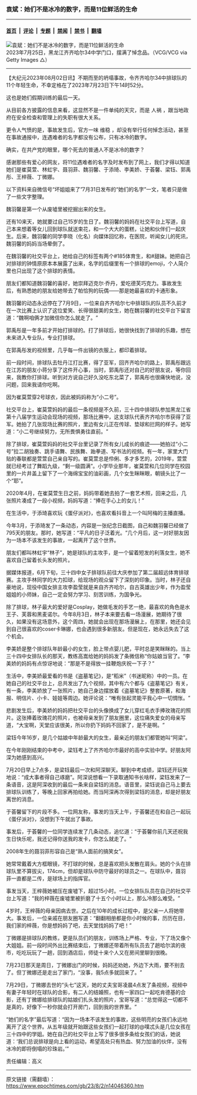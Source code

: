 ### 袁斌：她们不是冰冷的数字，而是11位鲜活的生命

---

#### [首页](../../../..?n14046360) &nbsp;|&nbsp; [评论](../../../../../epoch-comment?n14046360) &nbsp;|&nbsp; [专题](../../../../../epoch-special?n14046360) &nbsp;|&nbsp; [禁闻](../../../../../epoch-news?n14046360) &nbsp;|&nbsp; [禁书](../../../../../books?n14046360) &nbsp;|&nbsp; [翻墙](https://github.com/gfw-breaker/nogfw/blob/master/README.md?n14046360)


<div><img alt="袁斌：她们不是冰冷的数字，而是11位鲜活的生命" class="attachment-djy_600_400 size-djy_600_400 wp-post-image" src="https://i.epochtimes.com/assets/uploads/2023/08/id14046375-GettyImages-1568847227-600x399.jpeg"/>
<div class="caption">
 2023年7月25日，黑龙江齐齐哈尔34中学门口，摆满了悼念品。（VCG/VCG via Getty Images △）
</div></div><hr/><div class="post_content" id="artbody" itemprop="articleBody">
 <!-- article content begin -->
 <p>
  【大纪元2023年08月02日讯】不期而至的坍塌事故，令齐齐哈尔34中排球队的11个年轻生命，不幸定格在了2023年7月23日下午14时52分。
 </p>
 <p>
  这也是她们假期训练的最后一天。
 </p>
 <p>
  从目前各方披露的信息来看，这显然不是一件单纯的天灾，而是
  <ok href="https://www.epochtimes.com/gb/tag/%E4%BA%BA%E7%A5%B8.html">
   人祸
  </ok>
  ，跟当地政府在安全检查和管理上的失职有很大关系。
 </p>
 <p>
  更令人气愤的是，事故发生后，官方一味
  <ok href="https://www.epochtimes.com/gb/tag/%E7%BB%B4%E7%A8%B3.html">
   维稳
  </ok>
  ，却没有举行任何悼念活动，甚至在事故通报中，连遇难者的名字都没有公布，只有冰冷的数字。
 </p>
 <p>
  确实，在共产党的眼里，哪个死去的普通人不是冰冷的数字？
 </p>
 <p>
  感谢那些有爱心的网友，将11位遇难者的名字及时发布到了网上，我们才得以知道她们是崔莫萱、林虹宇、聂羽菲、魏羽馨、于添琦、李美娇、于荟馨、梁钰、郭禹彤、王梓薇、丁微娜。
 </p>
 <p>
  以下资料来自微信号“坏姐姐来了”7月31日发布的“她们的名字”一文，笔者只是做了一些文字整理。
 </p>
 <p>
  魏羽馨是第一个从废墟里被挖掘出来的女生。
 </p>
 <p>
  还有10来天，她就要过自己15岁的生日了。魏羽馨的妈妈在社交平台上写道，自己本来想着等女儿回到球队就送束花，和一个大大的蛋糕，让她和伙伴们一起庆生。后来，魏羽馨的同学李晓（化名）向媒体回忆称，在医院，听闻女儿的死讯，魏羽馨的妈妈当场晕倒了。
 </p>
 <p>
  在魏羽馨的社交平台上，她给自己的标签有两个#185体育生，和#甜妹。她把自己对排球的钟情原原本本展露了出来，名字的后缀里有一个排球的emoji，个人简介里也只出现了这个排球的表情。
 </p>
 <p>
  朋友们都知道魏羽馨的喜好，她崇拜迈克尔·乔丹，爱吃德芙巧克力。事故发生后，有熟悉她的朋友给她带去了帕恰狗的玩偶——那是她最喜欢的卡通形象。
 </p>
 <p>
  魏羽馨的动态永远停在了7月9日，一位来自齐齐哈尔七中排球队的队员不久前才在一次比赛上认识了这位爱笑、长得很甜美的女生，她在魏羽馨的社交平台下留言道：‌‌“魏啊咱俩才加微信你怎么就走了。‌‌”
 </p>
 <p>
  郭禹彤是一年多前才开始打排球的。打了排球后，她很快找到了排球的乐趣，想在未来进入专业队，专业打排球。‌‌
 </p>
 <p>
  在郭禹彤发的视频里，几乎每一件出镜的衣服上，都印着排球。
 </p>
 <p>
  前一段时间，排球队去牡丹江打比赛，得了亚军，回齐齐哈尔的路上，郭禹彤跟远在江苏的朋友小蒋分享了这件开心事，当时，郭禹彤还对自己的好朋友说，等你回来，我教你打排球。听到对方说自己好久没吃东北菜了，郭禹彤也很痛快地说，没问题，回来我请你吃啊。
 </p>
 <p>
  因为崔莫萱穿2号球衣，因此被妈妈称为‌‌“小二号‌‌”。
 </p>
 <p>
  社交平台上，崔莫萱妈妈的最后一条视频是不久前，三十四中排球队参加黑龙江省第十八届学生运动会现场的视频，那场比赛中，这支球队代表齐齐哈尔市获得了亚军。她拍了几张现场比赛的照片，里边有女儿正在传球、垫球和拦网的样子。她写道：‌‌“小二号继续努力，无所畏惧勇往直前。‌‌”
 </p>
 <p>
  除了排球，崔莫萱妈妈的社交平台里记录了所有女儿成长的痕迹——她拍过‌‌“小二号‌‌”拉二胡独奏、跳手语舞、民族舞、跆拳道、写书法的视频。有一年，家里大门贴的春联都是萱萱自己亲自写的。崔莫萱总是伶俐、多才多艺的，2019年，萱萱就已经考过了舞蹈九级，‌‌“剩一级圆满‌‌”。小学毕业那年，崔莫萱和几位同学在校园里的一片井盖上留下了一个海绵宝宝的油彩画，几个女生眯眯眼，朝镜头比了一个‌‌“耶‌‌”。
 </p>
 <p>
  2020年4月，在崔莫萱生日之前，妈妈带着她去拍了一套艺术照，回来之后，几张照片凑成了一段小视频，妈妈写道：‌‌“捧在手心上的女儿！‌‌”
 </p>
 <p>
  在生活中，于添琦喜欢玩《蛋仔派对》，也喜欢看抖音上一个叫阿梅的主播直播。
 </p>
 <p>
  今年3月，于添琦发了一条动态，内容是一张纪念日截图，自己和魏羽馨已经做了795天的朋友。那时，她写道：‌‌“平凡的日子泛着光。‌‌”几个月后，这一对好朋友因为一场本不该发生的事故，一起离开了这个世界。
 </p>
 <p>
  朋友们都叫林虹宇‌‌“林子‌‌”，她是球队的主攻手，是一个留着短发的利落女生，她不喜欢自己留着长头发的照片。
 </p>
 <p>
  据媒体报道，6月下旬，三十四中女子排球队前往大庆参加了第二届超远体育排球赛。主攻手林同学的大力扣球，给现场的观众留下了深刻的印象。当时，林子还自豪地说，现役中国女排主攻李盈莹就是来自齐齐哈尔，自古英雄出少年，作为盈莹姐姐的小师妹，自己一定会努力学习、刻苦训练，为国争光。
 </p>
 <p>
  除了排球，林子最大的爱好是Cosplay，她做毛发的手艺一绝，最喜欢的角色是水王子、芙蓉和黑麦诺尔。今年8月3日，林子本来要去看一场漫展，她期待了很久，如果没有这场意外，这个周四，她就会出现在那场漫展上，在那里，她还会见到自己很喜欢的coser卡琳娜，也会遇到很多新朋友。但是现在，她永远失去了这个机会。
 </p>
 <p>
  李美娇是整个排球队年龄最小的女生，脸上带点婴儿肥，平时总是笑眯眯的。当上三十四中女排队长的那天，教练高嵩给她的妈妈发了条微信称‌‌“你姑娘当官了。‌‌”李美娇的妈妈有点惊讶地说：‌‌“那是不是得放一挂鞭炮庆祝一下子？‌‌”
 </p>
 <p>
  生活中，李美娇最爱看的书是《盗墓笔记》，是‌‌“稻米‌‌”（书迷昵称）中的一员。在她自己的社交平台上，总共发出了九个视频，其中有六个都与《盗墓笔记》有关，有一条，李美娇放了一张照片，她自己身边摆放着《盗墓笔记》整套原著，和海报、明信片、小卡、娃娃等周边。她评论说：‌‌“唯有张起灵能平我心中一切惆怅。‌‌”
 </p>
 <p>
  悲剧发生后，李美娇的妈妈把社交平台的头像换成了女儿穿红毛衣手捧玫瑰花的照片。这张捧着玫瑰花的照片，也被母亲发到了朋友圈里，这位痛失爱女的母亲写道，‌‌“大宝啊，天堂应该很美，所以你扔下妈妈不回家了，是不是啊。‌‌”
 </p>
 <p>
  梁钰今年16岁，是几个姑娘中年龄最大的女生，最亲近的朋友们都管她叫‌‌“阿梁‌‌”。
 </p>
 <p>
  在今年刚刚结束的中考中，梁钰考上了齐齐哈尔市最好的高中实验中学。好朋友阿深为她感到高兴。
 </p>
 <p>
  7月20日早上7点多，是梁钰最后一次和阿深聊天。聊到中考成绩，梁钰还开玩笑地说：‌‌“成大事者得自己琢磨‌‌”。阿深说想看一下录取通知书长啥样，梁钰发来了一条语音，这是阿深收到的最后一条来自梁钰的消息。语音里，梁钰说自己马上要去排球队训练了，等晚上回家再拍给她。而当阿深再次得到梁钰的消息，却是好朋友离世的消息。
 </p>
 <p>
  于荟馨留下的片段不多。一位网友称，事发的当天上午，于荟馨还在和自己一起玩《蛋仔派对》，没想到下午就出了事故。
 </p>
 <p>
  事发后，于荟馨的一位同学连续发了几条动态，追忆道：‌‌“于荟馨你前几天还祝我生日快乐呢，我还记得你送我的发卡，你怎么就走了。‌‌”
 </p>
 <p>
  2008年生的聂羽菲形容自己是‌‌“熟人面前的搞笑女‌‌”。
 </p>
 <p>
  她常常戴着大方框眼镜，不打球的时候，总是喜欢把头发散在肩头。她的个头在排球队里不算拔尖，174cm，但却是球队中防守最好的球员之一。在球队中，聂羽菲一直都是二传，是球场上的指挥官。
 </p>
 <p>
  事发当天，王梓薇她被压在废墟下，超过15小时。一位女排队队员在自己的社交平台上写道：‌‌“我的梓薇在废墟里被折磨了十五个小时以上，那么冷那么难受。‌‌”
 </p>
 <p>
  4岁时，王梓薇的母亲因病去世。之后在10年的成长过程中，是父亲一人将她带大。事发后，一位亲戚在朋友圈写道：‌‌“翻翻相册都是你小时候的事，历历在目，我们家的梓薇，你是想妈妈了吧，去天堂找妈妈了吧！‌‌”
 </p>
 <p>
  丁微娜是排球队的教练，更是队员们的朋友，训练场上严格、专业，下了场又像个大姐姐。前一段时间外出比赛结束后，丁微娜还带着所有队员去了趟哈尔滨的夜市，吃吃玩玩了一趟，回到酒店后，师徒十来个人又在房间里聊到很晚。
 </p>
 <p>
  7月23日那天是周日，丁微娜出门的时候，妈妈还劝她，外边下大雨，要不别去了。但丁微娜还是走出了家门，‌‌“没事，我5点多就回来了。‌‌”
 </p>
 <p>
  7月29日，丁微娜去世的‌‌“头七‌‌”这天，她的丈夫宝哥凌晨4点发了条视频，视频中有妻子年轻时在球队的合影，有二人的结婚照，也有一家四口一起吃肯德基的合影，还有丁微娜给排球队的姑娘们扎头发的照片，宝哥写道：‌‌“总觉得这一切都不是真的，好像下一秒你就会打开房门，回到我的世界里。‌‌”
 </p>
 <p>
  “她们的名字”最后写道：“因为一场本不该发生的事故，这些明亮的女孩们永远地离开了这个世界。从五年级就开始跟这些女孩们一起打球的@噗忒头是几位女孩在三十四中的学姐。她在自己的社交平台上写了很多很多条给女孩们的话，她说道：‌‌‘我们总说排球是向上看的运动，希望高处只有热血、努力加油的伙伴，没有冰冷的即将倒塌的珍珠岩。’‌‌”
 </p>
 <p>
  责任编辑：高义
 </p>
 <!-- article content end -->
 <div id="below_article_ad">
 </div>
</div>


---

原文链接（需翻墙）：https://www.epochtimes.com/gb/23/8/2/n14046360.htm